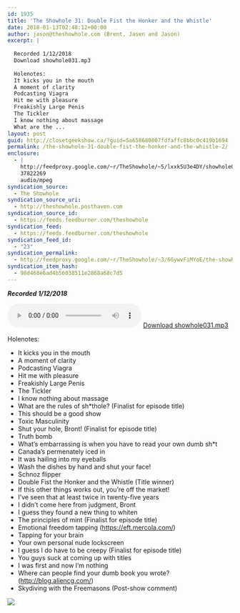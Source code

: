 ```yaml
---
id: 1935
title: 'The Showhole 31: Double Fist the Honker and the Whistle'
date: 2018-01-13T02:48:12+00:00
author: jason@theshowhole.com (Brent, Jasen and Jason)
excerpt: |
  
  Recorded 1/12/2018
  Download showhole031.mp3
  
  Holenotes:
  It kicks you in the mouth
  A moment of clarity
  Podcasting Viagra
  Hit me with pleasure
  Freakishly Large Penis
  The Tickler
  I know nothing about massage
  What are the ...
layout: post
guid: http://closetgeekshow.ca/?guid=5a658680807fdfaffc8bbc0c419b1694
permalink: /the-showhole-31-double-fist-the-honker-and-the-whistle-2/
enclosure:
  - |
    http://feedproxy.google.com/~r/TheShowhole/~5/lxxk5U3e4DY/showhole031.mp3
    37822269
    audio/mpeg
syndication_source:
  - The Showhole
syndication_source_uri:
  - http://theshowhole.posthaven.com
syndication_source_id:
  - https://feeds.feedburner.com/theshowhole
syndication_feed:
  - https://feeds.feedburner.com/theshowhole
syndication_feed_id:
  - "23"
syndication_permalink:
  - http://feedproxy.google.com/~r/TheShowhole/~3/6GywvFiMYoE/the-showhole-31-double-fist-the-honker-and-the-whistle
syndication_item_hash:
  - 98d468e6ad4b56038511e2868a68c7d5
---
```

<div class="posthaven-post-body">
  <p>
    <b><i>Recorded 1/12/2018</i></b>
  </p>
  
  <p>
    <div class="posthaven-file posthaven-file-audio posthaven-file-state-processed" id="posthaven_audio_2000908" >
      <audio controls src="https://phaven-prod.s3.amazonaws.com/files/audio_part/asset/2000908/pu6G4Ezm03fWkv9v68cQuzMG0MU/showhole031.mp3" type="audio/mpeg"></audio> <a class="posthaven-file-download" download href="https://phaven-prod.s3.amazonaws.com/files/audio_part/asset/2000908/pu6G4Ezm03fWkv9v68cQuzMG0MU/showhole031.mp3">Download showhole031.mp3</a>
    </div>
  </p>
  
  <p>
    Holenotes:
  </p>
  
  <ul>
    <li>
      It kicks you in the mouth
    </li>
    <li>
      A moment of clarity
    </li>
    <li>
      Podcasting Viagra
    </li>
    <li>
      Hit me with pleasure
    </li>
    <li>
      Freakishly Large Penis
    </li>
    <li>
      The Tickler
    </li>
    <li>
      I know nothing about massage
    </li>
    <li>
      What are the rules of sh*thole? (Finalist for episode title)
    </li>
    <li>
      This should be a good show
    </li>
    <li>
      Toxic Masculinity
    </li>
    <li>
      Shut your hole, Bront! (Finalist for episode title)
    </li>
    <li>
      Truth bomb
    </li>
    <li>
      What&#8217;s embarrassing is when you have to read your own dumb sh*t
    </li>
    <li>
      Canada&#8217;s permenately iced in
    </li>
    <li>
      It was hailing into my eyeballs
    </li>
    <li>
      Wash the dishes by hand and shut your face!
    </li>
    <li>
      Schnoz flipper
    </li>
    <li>
      Double Fist the Honker and the Whistle (Title winner)
    </li>
    <li>
      If this other things works out, you&#8217;re off the market!
    </li>
    <li>
      I&#8217;ve seen that at least twice in twenty-five years
    </li>
    <li>
      I didn&#8217;t come here from judgment, Bront
    </li>
    <li>
      I guess they found a new thing to whiten
    </li>
    <li>
      The principles of mint (Finalist for episode title)
    </li>
    <li>
      Emotional freedom tapping (<a href="https://eft.mercola.com/" title="Link: https://eft.mercola.com/">https://eft.mercola.com/</a>)
    </li>
    <li>
      Tapping for your brain
    </li>
    <li>
      Your own personal nude lockscreen
    </li>
    <li>
      I guess I do have to be creepy (Finalist for episode title)
    </li>
    <li>
      You guys suck at coming up with titles
    </li>
    <li>
      I was first and now I&#8217;m nothing
    </li>
    <li>
      Where can people find your dumb book you wrote? (<a href="http://blog.aliencg.com/" title="Link: http://blog.aliencg.com/">http://blog.aliencg.com/</a>)
    </li>
    <li>
      Skydiving with the Freemasons (Post-show comment)
    </li>
  </ul>
  
  <div class="posthaven-gallery" id="posthaven_gallery[1239723]">
    <p class="posthaven-file posthaven-file-image posthaven-file-state-processed">
      <img class="posthaven-gallery-image" src="https://phaven-prod.s3.amazonaws.com/files/image_part/asset/2000909/lhXnUXkAWPQUOg9_f_sgebwrRFA/medium_TheShowhole4podcasters.jpg" data-posthaven-state='processed'
data-medium-src='https://phaven-prod.s3.amazonaws.com/files/image_part/asset/2000909/lhXnUXkAWPQUOg9_f_sgebwrRFA/medium_TheShowhole4podcasters.jpg'
data-medium-width='800'
data-medium-height='499'
data-large-src='https://phaven-prod.s3.amazonaws.com/files/image_part/asset/2000909/lhXnUXkAWPQUOg9_f_sgebwrRFA/large_TheShowhole4podcasters.jpg'
data-large-width='1200'
data-large-height='749'
data-thumb-src='https://phaven-prod.s3.amazonaws.com/files/image_part/asset/2000909/lhXnUXkAWPQUOg9_f_sgebwrRFA/thumb_TheShowhole4podcasters.jpg'
data-thumb-width='200'
data-thumb-height='200'
data-xlarge-src='https://phaven-prod.s3.amazonaws.com/files/image_part/asset/2000909/lhXnUXkAWPQUOg9_f_sgebwrRFA/xlarge_TheShowhole4podcasters.jpg'
data-xlarge-width='1400'
data-xlarge-height='874'
data-orig-src='https://phaven-prod.s3.amazonaws.com/files/image_part/asset/2000909/lhXnUXkAWPQUOg9_f_sgebwrRFA/TheShowhole4podcasters.jpg'
data-orig-width='1400'
data-orig-height='874'
data-posthaven-id='2000909' />
    </p></p>
  </div></p>
</div>